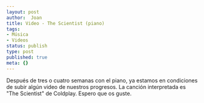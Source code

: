 ```yaml
---
layout: post
author:  Joan
title: Video - The Scientist (piano)
tags:
- Música
- Videos
status: publish
type: post
published: true
meta: {}
---
```

Después de tres o cuatro semanas con el piano, ya estamos en condiciones de subir algún video de nuestros progresos. La canción interpretada es "The Scientist" de Coldplay. Espero que os guste.

<object type="application/x-shockwave-flash" width="506" height="380" data="http://vimeo.com/moogaloop.swf?clip_id=338932&amp;server=vimeo.com&amp;fullscreen=1&amp;show_title=1&amp;show_byline=0&amp;show_portrait=0&amp;color=679AF1">	<param name="quality" value="best" />	<param name="allowfullscreen" value="true" />	<param name="scale" value="showAll" />	<param name="movie" value="http://vimeo.com/moogaloop.swf?clip_id=338932&amp;server=vimeo.com&amp;fullscreen=1&amp;show_title=1&amp;show_byline=0&amp;show_portrait=0&amp;color=679AF1" /></object>
<br />
